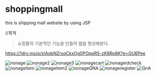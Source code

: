 # shoppingmall
this is shipping mall website by using JSP

//목적
>쇼핑몰의 기본적인 기능을 만들어 웹을 형성해본다.


https://1drv.ms/p/s!AobNZrsqCkxOg0POppRS-zK8Rp8K?e=GU6Pee

![nonage](https://user-images.githubusercontent.com/71969709/118799884-3b2b3200-b8da-11eb-9c15-b84ad958ed4f.PNG)
![nonage2](https://user-images.githubusercontent.com/71969709/118799888-3cf4f580-b8da-11eb-9655-59aba311f01d.PNG)
![nonage3](https://user-images.githubusercontent.com/71969709/118799889-3d8d8c00-b8da-11eb-8218-7c0b426d74be.PNG)
![nonagecart](https://user-images.githubusercontent.com/71969709/118799890-3d8d8c00-b8da-11eb-88f7-4da110dc80ad.PNG)
![nonageidcheck](https://user-images.githubusercontent.com/71969709/118799893-3e262280-b8da-11eb-809e-82fe043a2ee0.PNG)
![nonageitem](https://user-images.githubusercontent.com/71969709/118799895-3e262280-b8da-11eb-990a-d95e547508ca.PNG)
![nonageitem2](https://user-images.githubusercontent.com/71969709/118799896-3ebeb900-b8da-11eb-9c34-c7e17ce878e6.PNG)
![nonageQNA](https://user-images.githubusercontent.com/71969709/118799897-3ebeb900-b8da-11eb-853b-67f452b76fe8.PNG)
![nonageregister](https://user-images.githubusercontent.com/71969709/118799900-3f574f80-b8da-11eb-8e74-6c170d61760f.PNG)
![QnA](https://user-images.githubusercontent.com/71969709/118799903-3f574f80-b8da-11eb-825e-d6b9fcad9cd9.PNG)
